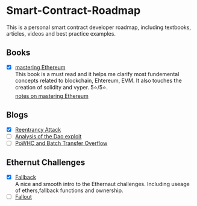 # Smart-Contract-Roadmap
This is a personal smart contract developer roadmap, including textbooks, articles, videos and best practice examples.

## Books
- [x] [mastering Ethereum](https://github.com/ethereumbook/ethereumbook)
<br>This book is a must read and it helps me clarify most fundemental concepts related to blockchain, Ehtereum, EVM. It also touches the creation of solidity and vyper. 5:star:/5:star:. <br>
[notes on mastering Ethereum](https://adhesive-cowl-245.notion.site/Mastering-Ethereum-Building-Smart-Contracts-and-Dapps-373249b998a94b71bb6c8dd87a255a6c)

## Blogs
- [x] [Reentrancy Attack](https://gus-tavo-guim.medium.com/reentrancy-attack-on-smart-contracts-how-to-identify-the-exploitable-and-an-example-of-an-attack-4470a2d8dfe4)
- [ ] [Analysis of the Dao exploit](https://hackingdistributed.com/2016/06/18/analysis-of-the-dao-exploit/)
- [ ] [PoWHC and Batch Transfer Overflow](https://medium.com/@ebanisadr/how-800k-evaporated-from-the-powh-coin-ponzi-scheme-overnight-1b025c33b530)

## Ethernut Challenges
- [x] [Fallback](https://ethernaut.openzeppelin.com/level/0x9CB391dbcD447E645D6Cb55dE6ca23164130D008) <br> A nice and smooth intro to the Ethernaut challenges. Including useage of ethers,fallback functions and ownership.
- [ ] [Fallout](https://ethernaut.openzeppelin.com/level/0x5732B2F88cbd19B6f01E3a96e9f0D90B917281E5)